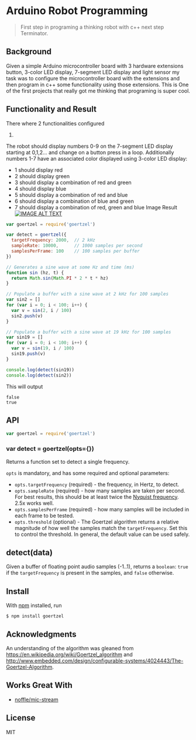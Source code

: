 # Arduino Robot Programming

> First step in programing a thinking robot with c++ next step Terminator.

## Background

Given a simple Arduino microcontroller board with 3 hardware extensions button, 3-color LED display, 7-segment LED display and light sensor my task was to configure the microcontroller board with the extensions and then program in c++ some functionality using those extensions.
This is One of the first projects that really got me thinking that programing is super cool.

## Functionality and Result

There where 2 functionalities configured 

1. 
The robot should display numbers 0-9 on the 7-segment LED display starting at 0,1,2... and change on a button press in a loop.  Additionally numbers 1-7 have an associated color displayed using 3-color LED display:
  * 1 should display red
  * 2 should display green
  * 3 should display a combination of red and green
  * 4 should display blue
  * 5 should display a combination of red and blue
  * 6 should display a combination of blue and green
  * 7 should display a combination of red, green and blue
Image Result
[![IMAGE ALT TEXT](http://img.youtube.com/vi/cLR114N15JA/0.jpg)](http://www.youtube.com/watch?v=cLR114N15JA "Video Title")
```js
var goertzel = require('goertzel')

var detect = goertzel({
  targetFrequency: 2000,  // 2 kHz
  sampleRate: 10000,      // 1000 samples per second
  samplesPerFrame: 100    // 100 samples per buffer
})

// Generates a sine wave at some Hz and time (ms)
function sin (hz, t) {
  return Math.sin(Math.PI * 2 * t * hz)
}

// Populate a buffer with a sine wave at 2 kHz for 100 samples
var sin2 = []
for (var i = 0; i < 100; i++) {
  var v = sin(2, i / 100)
  sin2.push(v)
}

// Populate a buffer with a sine wave at 19 kHz for 100 samples
var sin19 = []
for (var i = 0; i < 100; i++) {
  var v = sin(19, i / 100)
  sin19.push(v)
}

console.log(detect(sin19))
console.log(detect(sin2))
```

This will output

```
false
true
```

## API

```js
var goertzel = require('goertzel')
```

### var detect = goertzel(opts={})

Returns a function set to detect a single frequency.

`opts` is mandatory, and has some required and optional parameters:

- `opts.targetFrequency` (required) - the frequency, in Hertz, to detect.
- `opts.sampleRate` (required) - how many samples are taken per second. For best
  results, this should be at least twice the [Nyquist
  frequency](https://en.wikipedia.org/wiki/Nyquist_frequency). 2.5x works well.
- `opts.samplesPerFrame` (required) - how many samples will be included in each
  frame to be tested.
- `opts.threshold` (optional) - The Goertzel algorithm returns a relative
  magnitude of how well the samples match the `targetFrequency`. Set this to
  control the threshold. In general, the default value can be used safely.

## detect(data)

Given a buffer of floating point audio samples (-1..1), returns a `boolean`:
`true` if the `targetFrequency` is present in the samples, and `false`
otherwise.

## Install

With [npm](https://npmjs.org/) installed, run

```
$ npm install goertzel
```

## Acknowledgments

An understanding of the algorithm was gleaned from
https://en.wikipedia.org/wiki/Goertzel_algorithm and
http://www.embedded.com/design/configurable-systems/4024443/The-Goertzel-Algorithm.

## Works Great With

- [noffle/mic-stream](https://github.com/noffle/mic-stream)

## License

MIT
